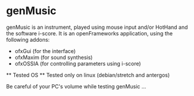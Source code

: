 # genMusic

genMusic is an instrument, played using mouse input and/or HotHand and the software i-score.
It is an openFrameworks application, using the following addons:

* ofxGui (for the interface)
* ofxMaxim (for sound synthesis)
* ofxOSSIA (for controlling parameters using i-score)

** Tested OS **
Tested only on linux (debian/stretch and antergos)

Be careful of your PC's volume while testing genMusic ...

